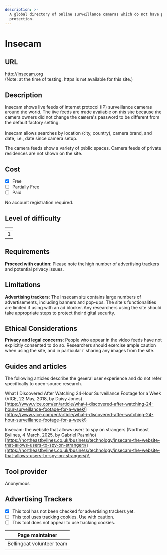 ```yaml
---
description: >-
  A global directory of online surveillance cameras which do not have password
  protection.
---
```


# Insecam

## URL

http://insecam.org \
(Note: at the time of testing, https is not available for this site.)

## Description

Insecam shows live feeds of internet protocol (IP) surveillance cameras around the world. The live feeds are made available on this site because the camera owners did not change the camera's password to be different from the default factory setting. \
\
Insecam allows searches by location (city, country), camera brand, and date, i.e., date since camera setup.&#x20;

The camera feeds show a variety of public spaces. Camera feeds of private residences are not shown on the site.&#x20;

## Cost

* [x] Free
* [ ] Partially Free
* [ ] Paid

No account registration required.&#x20;

## Level of difficulty

<table><thead><tr><th data-type="rating" data-max="5"></th></tr></thead><tbody><tr><td>1</td></tr></tbody></table>

## Requirements

**Proceed with caution**: Please note the high number of advertising trackers and potential privacy issues.&#x20;

## Limitations

**Advertising trackers**: The Insecam site contains large numbers of advertisements, including banners and pop-ups. The site's functionalities are limited if using with an ad blocker. Any researchers using the site should take appropriate steps to protect their digital security.&#x20;

## Ethical Considerations

**Privacy and legal concerns**: People who appear in the video feeds have not explicitly consented to do so. Researchers should exercise ample caution when using the site, and in particular if sharing any images from the site. &#x20;

## Guides and articles

The following articles describe the general user experience and do not refer specifically to open-source research.&#x20;

What I Discovered After Watching 24-Hour Surveillance Footage for a Week (VICE, 22 May, 2018, by Daisy Jones) [https://www.vice.com/en/article/what-i-discovered-after-watching-24-hour-surveillance-footage-for-a-week/](https://www.vice.com/en/article/what-i-discovered-after-watching-24-hour-surveillance-footage-for-a-week/)

Insecam: the website that allows users to spy on strangers (Northeast Bylines, 4 March, 2025, by Gabriel Pazmiño) [https://northeastbylines.co.uk/business/technology/insecam-the-website-that-allows-users-to-spy-on-strangers/](https://northeastbylines.co.uk/business/technology/insecam-the-website-that-allows-users-to-spy-on-strangers/)\


## Tool provider

Anonymous

## Advertising Trackers

* [x] This tool has not been checked for advertising trackers yet.
* [ ] This tool uses tracking cookies. Use with caution.
* [ ] This tool does not appear to use tracking cookies.

| Page maintainer           |
| ------------------------- |
| Bellingcat volunteer team |
|                           |
